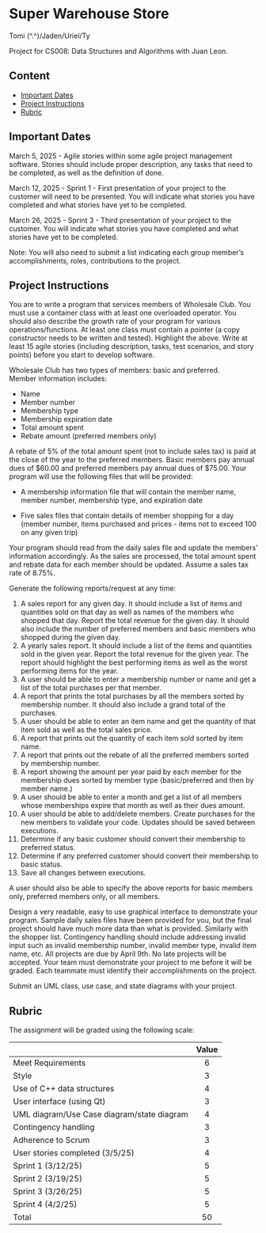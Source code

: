 # Super Warehouse Store
Tomi (^.^)/Jaden/Uriel/Ty

Project for CS008: Data Structures and Algorithms with Juan Leon.

## Content

* [Important Dates](#important-dates)
* [Project Instructions](#project-instructions)
* [Rubric](#rubric)

## Important Dates

March 5, 2025 \- Agile stories within some agile project management software.    Stories should include proper description, any tasks that need to be completed, as well as the definition of done.

March 12, 2025 \- Sprint 1 \- First presentation of your project to the customer will need to be presented.  You will indicate what stories you have completed and what stories have yet to be completed.  

March 26, 2025 \- Sprint 3 \- Third presentation of your project to the customer.  You will indicate what stories you have completed and what stories have yet to be completed.  

Note:  You will also need to submit a list indicating each group member’s accomplishments, roles, contributions to the project.

## Project Instructions

You are to write a program that services members of Wholesale Club.  You must use a container class with at least one overloaded operator.  You should also describe the growth rate of your program for various operations/functions. At least one class must contain a pointer (a copy constructor needs to be written and tested).   Highlight the above.  Write at least 15 agile stories (including description, tasks, test scenarios, and story points) before you start to develop software.

Wholesale Club has two types of members: basic and preferred.   
Member information includes:

- Name  
- Member number  
- Membership type  
- Membership expiration date  
- Total amount spent  
- Rebate amount (preferred members only)

A rebate of 5% of the total amount spent (not to include sales tax) is paid at the close of the year to the preferred members. Basic members pay annual dues of $60.00 and preferred members pay annual dues of $75.00. Your program will use the following files that will be provided:

- A membership information file that will contain the member name, member number, membership type, and expiration date

- Five sales files that contain details of member shopping for a day (member number, items purchased and prices \- items not to exceed 100 on any given trip)

Your program should read from the daily sales file and update the members’ information accordingly. As the sales are processed, the total amount spent and rebate data for each member should be updated. Assume a sales tax rate of 8.75%.

Generate the following reports/request at any time:

1. A sales report for any given day. It should include a list of items and quantities sold on that day as well as names of the members who shopped that day.  Report the total revenue for the given day.  It should also include the number of preferred members and basic members who shopped during the given day.  
2. A yearly sales report.  It should include a list of the items and quantities sold in the given year.  Report the total revenue for the given year.  The report should highlight the best performing items as well as the worst performing items for the year.    
3. A user should be able to enter a membership number or name and get a list of the total purchases per that member.  
4. A report that prints the total purchases by all the members sorted by membership number.  It should also include a grand total of the purchases.  
5. A user should be able to enter an item name and get the quantity of that item sold as well as the total sales price.  
6. A report that prints out the quantity of each item sold sorted by item name.  
7. A report that prints out the rebate of all the preferred members sorted by membership number.  
8. A report showing the amount per year paid by each member for the membership dues sorted by member type (basic/preferred and then by member name.)  
9. A user should be able to enter a month and get a list of all members whose memberships expire that month as well as their dues amount.  
10. A user should be able to add/delete members.   Create purchases for the new members to validate your code.  Updates should be saved between executions.  
11. Determine if any basic customer should convert their membership to preferred status.  
12. Determine if any preferred customer should convert their membership to basic status.  
13. Save all changes between executions.  

A user should also be able to specify the above reports for basic members only, preferred members only, or all members.

Design a very readable, easy to use graphical interface to demonstrate your program.  Sample daily sales files have been provided for you, but the final project should have much more data than what is provided.  Similarly with the shopper list.  Contingency handling should include addressing invalid input such as invalid membership number, invalid member type, invalid item name, etc.  All projects are due by April 9th.   No late projects will be accepted. Your team must demonstrate your project to me before it will be graded.   Each teammate must identify their accomplishments on the project.  

Submit an UML class, use case, and state diagrams with your project.

## Rubric

The assignment will be graded using the following scale:

|  | Value |
| :---- | :---: |
| Meet Requirements | 6 |
| Style | 3 |
| Use of C++ data structures | 4 |
| User interface (using Qt) | 3 |
| UML diagram/Use Case diagram/state diagram | 4 |
| Contingency handling | 3 |
| Adherence to Scrum | 3 |
| User stories completed (3/5/25) | 4 |
| Sprint 1 (3/12/25)  | 5 |
| Sprint 2 (3/19/25) | 5 |
| Sprint 3 (3/26/25) | 5 |
| Sprint 4 (4/2/25) | 5 |
| Total | 50 |
